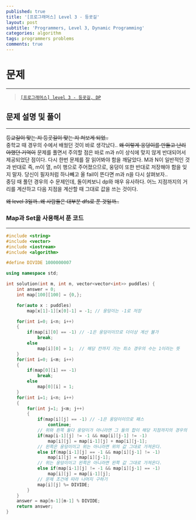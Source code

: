 ```yaml
---
published: true
title: '[프로그래머스] Level 3 - 등굣길'
layout: post
subtitle: 'Programmers, Level 3, Dynamic Programming'
categories: algorithm
tags: programmers problems
comments: true
---
```


# **문제**
---
> [`[프로그래머스] level 3 - 등굣길, DP`](https://programmers.co.kr/learn/courses/30/lessons/42898)

## **문제 설명 및 풀이**
---
~~등교길이 맞는 지 등굣길이 맞는 지 쳐보게 되었..~~  
중학교 때 경우의 수에서 배웠던 것이 바로 생각났다.. ~~왜 이렇게 웅덩이를 만들고 난리야했던 기억이~~ 문제를 풀면서 주의할 점은 바로 m과 n이 상식에 맞지 않게 반대되어서 제공되었단 점이다. 다시 한번 문제를 잘 읽어봐야 함을 깨달았다. M과 N이 일반적인 것과 반대로 즉, m이 열, n이 행으로 주어졌으므로, 웅덩이 또한 반대로 저장해야 함을 잊지 말자. 당신이 필자처럼 하나빼고 올 fail이 뜬다면 m과 n을 다시 살펴보자..  
중딩 때 풀던 경우의 수 문제인데, 돌이켜보니 dp와 매우 유사하다. 어느 지점까지의 거리를 계산하고 다음 지점을 계산할 때 그대로 값을 쓰는 것이다.  

~~왜 level 3일까..왜 사람들은 대부분 dfs로 푼 것일까..~~

### **Map과 Set을 사용해서 푼 코드**
---
```cpp  
#include <string>
#include <vector>
#include <iostream>
#include <algorithm>

#define DIVIDE 1000000007

using namespace std;

int solution(int m, int n, vector<vector<int>> puddles) {
    int answer = 0;
    int map[100][100] = {0,};

    for(auto x : puddles)
        map[x[1]-1][x[0]-1] = -1; // 웅덩이는 -1로 저장

    for(int i=0; i<n; i++)
    {
        if(map[i][0] == -1) // -1은 웅덩이이므로 더이상 계산 불가
            break;
        else
            map[i][0] = 1;  // 해당 칸까지 가는 최소 경우의 수는 1이라는 뜻
    }
    for(int i=0; i<m; i++)
    {
        if(map[0][i] == -1)
            break;
        else
            map[0][i] = 1;
    }
    for(int i=1; i<n; i++)
    {
        for(int j=1; j<m; j++)
        {
            if(map[i][j] == -1) // -1은 웅덩이이므로 패스
                continue;
            // 위와 왼쪽 둘다 웅덩이가 아니라면 그 둘의 합이 해당 지점까지의 경우의 수
            if(map[i-1][j] != -1 && map[i][j-1] != -1)
                map[i][j] = map[i-1][j] + map[i][j-1];
            // 왼쪽은 웅덩이이고 위는 아니라면 위의 값 그대로 가져온다.
            else if(map[i-1][j] == -1 && map[i][j-1] != -1)
                map[i][j] = map[i][j-1];
            // 위는 웅덩이이고 왼쪽은 아니라면 왼쪽 값 그대로 가져온다.
            else if(map[i-1][j] != -1 && map[i][j-1] == -1)
                map[i][j] = map[i-1][j];
            // 문제 조건에 따라 나머지 구하기
            map[i][j] %= DIVIDE;
        }
    }
    answer = map[n-1][m-1] % DIVIDE;
    return answer;
}
```
